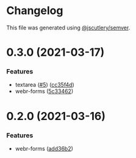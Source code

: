 # Changelog

This file was generated using [@jscutlery/semver](https://github.com/jscutlery/semver).

# 0.3.0 (2021-03-17)

### Features

- textarea ([#5](https://github.com/guiseek/webr/issues/5)) ([cc35f4d](https://github.com/guiseek/webr/commit/cc35f4db4a8649cc453e11e48bcddc76420377a1))
- webr-forms ([5c33462](https://github.com/guiseek/webr/commit/5c33462637a91ca08c09b28c7572839d3f89803b))

# 0.2.0 (2021-03-16)

### Features

- webr-forms ([add36b2](https://github.com/guiseek/webr/commit/add36b28bf5e40c5fb9e47d0701407974ffaa412))
